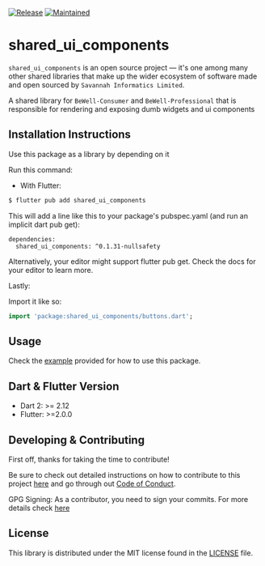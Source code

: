 [![Release](https://img.shields.io/badge/PreRelease-^0.1.31-red.svg?style=for-the-badge)](https://shields.io/)
[![Maintained](https://img.shields.io/badge/Maintained-Actively-informational.svg?style=for-the-badge)](https://shields.io/)

# shared_ui_components

`shared_ui_components` is an open source project &mdash; it's one among many other shared libraries that make up the wider ecosystem of software made and open sourced by `Savannah Informatics Limited`.

A shared library for `BeWell-Consumer` and `BeWell-Professional` that is responsible for rendering and exposing dumb widgets and ui components

## Installation Instructions

Use this package as a library by depending on it

Run this command:

- With Flutter:

```dart
$ flutter pub add shared_ui_components
```

This will add a line like this to your package's pubspec.yaml (and run an implicit dart pub get):

```dar
dependencies:
  shared_ui_components: ^0.1.31-nullsafety
```

Alternatively, your editor might support flutter pub get. Check the docs for your editor to learn more.

Lastly:

Import it like so:

```dart
import 'package:shared_ui_components/buttons.dart';
```

## Usage

Check the [example](https://github.com/savannahghi/misc_utilities/blob/main/example/main.dart) provided for how to use this package.

## Dart & Flutter Version

- Dart 2: >= 2.12
- Flutter: >=2.0.0

## Developing & Contributing

First off, thanks for taking the time to contribute!

Be sure to check out detailed instructions on how to contribute to this project [here](https://github.com/savannahghi/shared_ui_components/blob/main/CONTRIBUTING.md) and go through out [Code of Conduct](https://github.com/savannahghi/shared_ui_components/blob/main/CODE_OF_CONDUCT.md).

GPG Signing: 
As a contributor, you need to sign your commits. For more details check [here](https://docs.github.com/en/github/authenticating-to-github/managing-commit-signature-verification/signing-commits)

## License

This library is distributed under the MIT license found in the [LICENSE](https://github.com/savannahghi/shared_ui_components/blob/main/LICENSE) file.